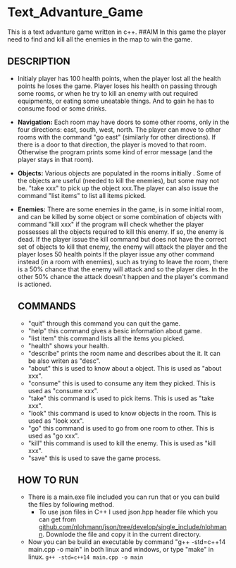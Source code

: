 # Text_Advanture_Game
 This is a text advanture game written in c++.
##AIM
 In this game the player need to find and kill all the enemies in the map to win the game. 
## DESCRIPTION
- Initialy player has 100 health points, when the player lost all the health points he loses the game. Player loses his health on passing through some rooms, or when he try to kill an enemy with out required equipments, or eating some uneatable things. And to gain he has to consume food or some drinks.
- __Navigation:__ Each room may have doors to some other rooms, only in the four directions: east, south, west, north. The player can move to other rooms with the command "go east" (similarly for other directions). If there is a door to that direction, the player is moved to that room. Otherwise the program prints some kind of error message (and the player stays in that room).
- __Objects:__ Various objects are populated in the rooms initially . Some of the objects are useful (needed to kill the enemies), but some may not be. "take xxx" to pick up the object xxx.The player can also issue the command "list items" to list all items picked.
- __Enemies:__ There are some enemies in the game, is in some initial room, and can be killed by some object or some combination of objects with command "kill xxx" if the program will check whether the player possesses all the objects required to kill this enemy. If so, the enemy is dead.  If the player issue the kill command but does not have the correct set of objects to kill that enemy, the enemy will attack the player and the player loses 50 health points If the player issue any other command instead (in a room with enemies), such as trying to leave the room, there is a 50% chance that the enemy will attack and so the player dies. In the other 50% chance the attack doesn't happen and the player's command is actioned.
	
  ## COMMANDS
        
	- "quit" through this command you can quit the game.
	- "help" this command gives a besic information about game.
	- "list item" this command lists all the items you picked.
	- "health" shows your health.
	- "describe" prints the room name and describes about the it. It can be also writen as "desc".
	- "about" this is used to know about a object. This is used as "about xxx".
	- "consume" this is used to consume any item they picked. This is used as "consume xxx".
	- "take" this command is used to pick items. This is used as "take xxx".
	- "look" this command is used to know objects in the room. This is used as "look xxx".
	- "go" this command is used to go from one room to other. This is used as "go xxx".
	- "kill" this command is used to kill the enemy. This is used as "kill xxx".
	- "save" this is used to save the game process.
	
  ## HOW TO RUN
  
  	- There is a main.exe file included you can run that or you can build the files by following method. 
    	- To use json files in C++ I used json.hpp header file which you can get from [github.com/nlohmann/json/tree/develop/single_include/nlohmann](https://github.com/nlohmann/json/tree/develop/single_include/nlohmann). Downlode the file and copy it in the current directory.
	- Now you can be build an executable by command "g++ -std=c++14 main.cpp -o main" in both linux and windows, or type "make" in linux.
	````g++ -std=c++14 main.cpp -o main````
	
	
